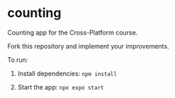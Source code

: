 # counting
Counting app for the Cross-Platform course.

Fork this repository and implement your improvements.

To run:
1) Install dependencies: ```npm install```

2) Start the app: ```npx expo start```
